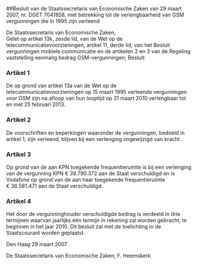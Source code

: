 <meta http-equiv='Content-Type' content='text/html; charset=utf-8' />

##Besluit van de Staatssecretaris van Economische Zaken van 29 maart 2007, nr. DGET 7041858, met betrekking tot de verlengbaarheid van GSM vergunningen die in 1995 zijn verleend

De Staatssecretaris van Economische Zaken,  
Gelet op artikel 13k, zesde lid, van de Wet op de telecommunicatievoorzieningen, artikel 11, derde lid, van het Besluit vergunningen mobiele communicatie en de artikelen 2 en 3 van de Regeling vaststelling eenmalig bedrag GSM-vergunningen;
Besluit:    

### Artikel  1  

De op grond van artikel 13a van de Wet op de telecommunicatievoorzieningen op 15 maart 1995 verleende vergunningen voor GSM zijn na afloop van hun looptijd op 31 maart 2010 verlengbaar tot en met 25 februari 2013. 

### Artikel  2  

De voorschriften en beperkingen waaronder de vergunningen, bedoeld in artikel 1, zijn verleend, blijven bij een verlenging ongewijzigd van kracht. 

### Artikel  3  

Op grond van de aan KPN toegekende frequentieruimte is bij een verlenging van de vergunning KPN € 39.790.372 aan de Staat verschuldigd en is Vodafone op grond van de aan haar toegekende frequentieruimte € 36.581.471 aan de Staat verschuldigd. 

### Artikel  4  

Het door de vergunninghouder verschuldigde bedrag is verdeeld in drie termijnen waarvan jaarlijks één termijn in rekening zal worden gebracht, te beginnen in het jaar 2010. 
Dit besluit zal met de toelichting in de Staatscourant worden geplaatst.   

Den Haag 
29 maart 2007   

De 
Staatssecretaris van Economische Zaken, 
F. Heemskerk     
